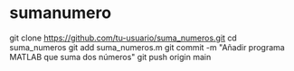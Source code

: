 # sumanumero
git clone https://github.com/tu-usuario/suma_numeros.git
cd suma_numeros
git add suma_numeros.m
git commit -m "Añadir programa MATLAB que suma dos números"
git push origin main
